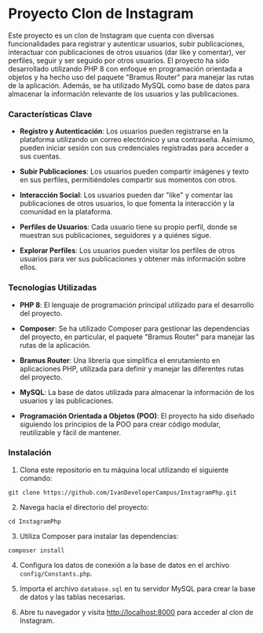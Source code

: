 # Proyecto Clon de Instagram



Este proyecto es un clon de Instagram que cuenta con diversas funcionalidades para registrar y autenticar usuarios, subir publicaciones, interactuar con publicaciones de otros usuarios (dar like y comentar), ver perfiles, seguir y ser seguido por otros usuarios. El proyecto ha sido desarrollado utilizando PHP 8 con enfoque en programación orientada a objetos y ha hecho uso del paquete "Bramus Router" para manejar las rutas de la aplicación. Además, se ha utilizado MySQL como base de datos para almacenar la información relevante de los usuarios y las publicaciones.



### Características Clave

- **Registro y Autenticación**: Los usuarios pueden registrarse en la plataforma utilizando un correo electrónico y una contraseña. Asimismo, pueden iniciar sesión con sus credenciales registradas para acceder a sus cuentas.

- **Subir Publicaciones**: Los usuarios pueden compartir imágenes y texto en sus perfiles, permitiéndoles compartir sus momentos con otros.

- **Interacción Social**: Los usuarios pueden dar "like" y comentar las publicaciones de otros usuarios, lo que fomenta la interacción y la comunidad en la plataforma.

- **Perfiles de Usuarios**: Cada usuario tiene su propio perfil, donde se muestran sus publicaciones, seguidores y a quiénes sigue.

- **Explorar Perfiles**: Los usuarios pueden visitar los perfiles de otros usuarios para ver sus publicaciones y obtener más información sobre ellos.

  

### Tecnologías Utilizadas

- **PHP 8**: El lenguaje de programación principal utilizado para el desarrollo del proyecto.

- **Composer**: Se ha utilizado Composer para gestionar las dependencias del proyecto, en particular, el paquete "Bramus Router" para manejar las rutas de la aplicación.

- **Bramus Router**: Una librería que simplifica el enrutamiento en aplicaciones PHP, utilizada para definir y manejar las diferentes rutas del proyecto.

- **MySQL**: La base de datos utilizada para almacenar la información de los usuarios y las publicaciones.

- **Programación Orientada a Objetos (POO)**: El proyecto ha sido diseñado siguiendo los principios de la POO para crear código modular, reutilizable y fácil de mantener.

  

### Instalación

1. Clona este repositorio en tu máquina local utilizando el siguiente comando:

```
git clone https://github.com/IvanDeveloperCampus/InstagramPhp.git
```

2. Navega hacia el directorio del proyecto:

```
cd InstagramPhp
```

3. Utiliza Composer para instalar las dependencias:

```
composer install
```

4. Configura los datos de conexión a la base de datos en el archivo `config/Constants.php`.

5. Importa el archivo `database.sql` en tu servidor MySQL para crear la base de datos y las tablas necesarias.

6. Abre tu navegador y visita [http://localhost:8000](http://localhost:8000/) para acceder al clon de Instagram.
